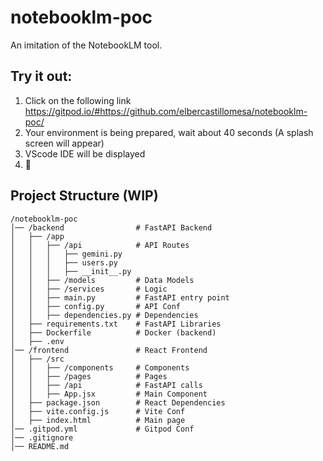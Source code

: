 # notebooklm-poc

An imitation of the NotebookLM tool.

## Try it out:

1. Click on the following link
  https://gitpod.io/#https://github.com/elbercastillomesa/notebooklm-poc/
1. Your environment is being prepared, wait about 40 seconds (A splash screen will appear)
1. VScode IDE will be displayed
1. :tada:

## Project Structure (WIP)

```
/notebooklm-poc
│── /backend                # FastAPI Backend
│   ├── /app
│   │   ├── /api            # API Routes
│   │   │   ├── gemini.py
│   │   │   ├── users.py
│   │   │   ├── __init__.py
│   │   ├── /models         # Data Models
│   │   ├── /services       # Logic
│   │   ├── main.py         # FastAPI entry point
│   │   ├── config.py       # API Conf
│   │   ├── dependencies.py # Dependencies
│   ├── requirements.txt    # FastAPI Libraries
│   ├── Dockerfile          # Docker (backend)
│   ├── .env                
│── /frontend               # React Frontend
│   ├── /src
│   │   ├── /components     # Components
│   │   ├── /pages          # Pages
│   │   ├── /api            # FastAPI calls
│   │   ├── App.jsx         # Main Component
│   ├── package.json        # React Dependencies
│   ├── vite.config.js      # Vite Conf
│   ├── index.html          # Main page
│── .gitpod.yml             # Gitpod Conf
│── .gitignore              
│── README.md               
```